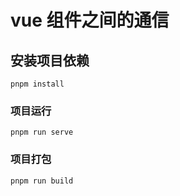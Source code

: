 # vue 组件之间的通信

## 安装项目依赖

```
pnpm install
```

### 项目运行

```
pnpm run serve
```

### 项目打包

```
pnpm run build
```
